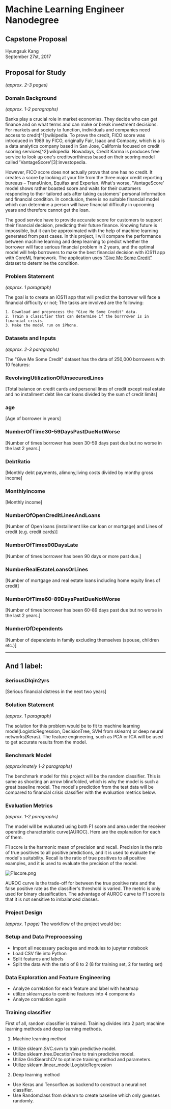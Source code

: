 # Machine Learning Engineer Nanodegree
## Capstone Proposal
Hyungsuk Kang  
September 27st, 2017

## Proposal for Study
_(approx. 2-3 pages)_ 

### Domain Background
_(approx. 1-2 paragraphs)_

Banks play a crucial role in market economies. They decide who can get finance and on what terms and can make or break investment decisions. For markets and society to function, individuals and companies need access to credit[^1]:wikipedia. To prove the credit, FICO score was introduced in 1989 by FICO, originally Fair, Isaac and Company, which is a is a data analytics company based in San Jose, California focused on credit scoring services[^2]:wikipedia. Nowadays, Credit Karma is produces free service to look up one's creditworthiness based on their scoring model called 'VantageScore'[3]:investopedia.  

However, FICO score does not actually prove that one has no credit. It creates a score by looking at your file from the three major credit reporting bureaus – TransUnion, Equifax and Experian. What's worse, 'VantageScore' model shows rather boasted score and waits for their customers responding to their tailored ads after taking customers' personal information and financial condition. In conclusion, there is no suitable financial model which can determine a person will have financial difficulty in upcoming years and therefore cannot get the loan. 

The good service have to provide accurate score for customers to support their financial decision, predicting their future finance. Knowing future is impossible, but it can be approximated with the help of machine learning generated from past cases. In this project, I will compare the performance between machine learning and deep learning to predict whether the borrower will face serious financial problem in 2 years, and the optimal model will help borrowers to make the best financial decision with iOS11 app with CoreML framework. The application uses ["Give Me Some Credit"](https://www.kaggle.com/c/GiveMeSomeCredit) dataset to determine the condition.


### Problem Statement
_(approx. 1 paragraph)_

The goal is to create an iOS11 app that will predict the borrower will face a financial difficulty or not; The tasks are involved are the following:

    1. Download and preprocess the "Give Me Some Credit" data.
    2. Train a classifier that can determine if the borrrower is in financial crisis.
    3. Make the model run on iPhone.


### Datasets and Inputs
_(approx. 2-3 paragraphs)_

The "Give Me Some Credit" dataset has the data of 250,000 borrowers with 10 features:
    
### RevolvingUtilizationOfUnsecuredLines 
   [Total balance on credit cards and personal lines of credit except real estate and no installment debt like car loans divided by the sum of credit limits]
### age 
   [Age of borrower in years]
### NumberOfTime30-59DaysPastDueNotWorse 
   [Number of times borrower has been 30-59 days past due but no worse in the last 2 years.]	
### DebtRatio	
   [Monthly debt payments, alimony,living costs divided by monthy gross income]
### MonthlyIncome	
   [Monthly income]
### NumberOfOpenCreditLinesAndLoans 
   [Number of Open loans (installment like car loan or mortgage) and Lines of credit (e.g. credit cards)]
### NumberOfTimes90DaysLate 
   [Number of times borrower has been 90 days or more past due.]
###  NumberRealEstateLoansOrLines	
   [Number of mortgage and real estate loans including home equity lines of credit]
###  NumberOfTime60-89DaysPastDueNotWorse
   [Number of times borrower has been 60-89 days past due but no worse in the last 2 years.]
###  NumberOfDependents
   [Number of dependents in family excluding themselves (spouse, children etc.)]
    
---

## And 1 label:
    
### SeriousDlqin2yrs
   [Serious financial distress in the next two years]
   
   

### Solution Statement
_(approx. 1 paragraph)_

The solution for this problem would be to fit to machine learning model(LogisticRegression, DecisionTree, SVM from sklearn) or deep neural networks(Keras). The feature engineering, such as PCA or ICA will be used to get accurate results from the model.

### Benchmark Model
_(approximately 1-2 paragraphs)_

The benchmark model for this project will be the random classifier. This is same as shooting an arrow blindfolded, which is why the model is such a great baseline model. The model's prediction from the test data will be compared to financial crisis classifier with the evaluation metrics below.



### Evaluation Metrics
_(approx. 1-2 paragraphs)_

The model will be evaluated using both F1 score and area under the receiver operating characteristic curve(AUROC). Here are the explanation for each of them.

F1 score is the harmonic mean of precision and recall. Precision is the ratio of true positives to all positive predictions, and it is used to evaluate the model's suitability. Recall is the ratio of true positives to all positive examples, and it is used to evaluate the precision of the model.

![F1score.png](attachment:F1%20score.png)


AUROC curve is the trade-off for between the true positive rate and the false positive rate as the classifier's threshold is varied. The metric is only used for binary classification. The advantage of AUROC curve to F1 score is that it is not sensitive to imbalanced classes.





### Project Design
_(approx. 1 page)_
The workflow of the project would be:

### Setup and Data Preprocessing

- Import all necessary packages and modules to jupyter notebook
- Load CSV file into Python
- Split features and labels
- Split the data with the ratio of 8 to 2 (8 for training set, 2 for testing set)


### Data Exploration and Feature Engineering

- Analyze correlation for each feature and label with heatmap
- utilize sklearn.pca to combine features into 4 components
- Analyze correlation again

### Training classifier

First of all, random classifier is trained.
Training divides into 2 part; machine learning methods and deep learning methods.

1. Machine learning method

- Utilize sklearn.SVC.svm to train predictive model.
- Utilize sklearn.tree.DecstionTree to train predictive model.
- Utilize GridSearchCV to optimize training method and parameters.
- Utilize sklearn.linear_model.LogisticRegression 


2. Deep learning method

- Use Keras and Tensorflow as backend to construct a neural net classifier.
- Use Randomclass from sklearn to create baseline which only guesses randomly.
